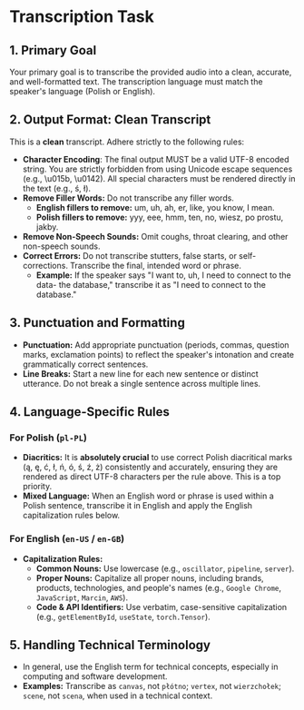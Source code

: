 # Transcription Task

## 1. Primary Goal
Your primary goal is to transcribe the provided audio into a clean, accurate, and well-formatted text. The transcription language must match the speaker's language (Polish or English).

## 2. Output Format: Clean Transcript
This is a **clean** transcript. Adhere strictly to the following rules:
- **Character Encoding**: The final output MUST be a valid UTF-8 encoded string. You are strictly forbidden from using Unicode escape sequences (e.g., \u015b, \u0142). All special characters must be rendered directly in the text (e.g., ś, ł).
- **Remove Filler Words:** Do not transcribe any filler words.
    - **English fillers to remove:** um, uh, ah, er, like, you know, I mean.
    - **Polish fillers to remove:** yyy, eee, hmm, ten, no, wiesz, po prostu, jakby.
- **Remove Non-Speech Sounds:** Omit coughs, throat clearing, and other non-speech sounds.
- **Correct Errors:** Do not transcribe stutters, false starts, or self-corrections. Transcribe the final, intended word or phrase.
    - **Example:** If the speaker says "I want to, uh, I need to connect to the data- the database," transcribe it as "I need to connect to the database."

## 3. Punctuation and Formatting
- **Punctuation:** Add appropriate punctuation (periods, commas, question marks, exclamation points) to reflect the speaker's intonation and create grammatically correct sentences.
- **Line Breaks:** Start a new line for each new sentence or distinct utterance. Do not break a single sentence across multiple lines.

## 4. Language-Specific Rules

### For Polish (`pl-PL`)
- **Diacritics:** It is **absolutely crucial** to use correct Polish diacritical marks (ą, ę, ć, ł, ń, ó, ś, ź, ż) consistently and accurately, ensuring they are rendered as direct UTF-8 characters per the rule above. This is a top priority.
- **Mixed Language:** When an English word or phrase is used within a Polish sentence, transcribe it in English and apply the English capitalization rules below.

### For English (`en-US` / `en-GB`)
- **Capitalization Rules:**
    - **Common Nouns:** Use lowercase (e.g., `oscillator`, `pipeline`, `server`).
    - **Proper Nouns:** Capitalize all proper nouns, including brands, products, technologies, and people's names (e.g., `Google Chrome`, `JavaScript`, `Marcin`, `AWS`).
    - **Code & API Identifiers:** Use verbatim, case-sensitive capitalization (e.g., `getElementById`, `useState`, `torch.Tensor`).

## 5. Handling Technical Terminology
- In general, use the English term for technical concepts, especially in computing and software development.
- **Examples:** Transcribe as `canvas`, not `płótno`; `vertex`, not `wierzchołek`; `scene`, not `scena`, when used in a technical context.
